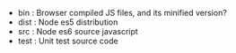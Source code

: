 
+ bin : Browser compiled JS files, and its minified version?
+ dist : Node es5 distribution
+ src : Node es6 source javascript
+ test : Unit test source code
